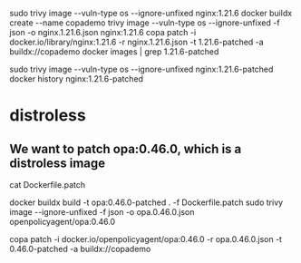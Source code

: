 sudo trivy image --vuln-type os --ignore-unfixed nginx:1.21.6
docker buildx create --name copademo
trivy image --vuln-type os --ignore-unfixed -f json -o nginx.1.21.6.json nginx:1.21.6
copa patch -i docker.io/library/nginx:1.21.6 -r nginx.1.21.6.json -t 1.21.6-patched -a buildx://copademo
docker images | grep 1.21.6-patched

sudo trivy image --vuln-type os --ignore-unfixed nginx:1.21.6-patched 
docker history nginx:1.21.6-patched

# distroless
## We want to patch opa:0.46.0, which is a distroless image
cat Dockerfile.patch

docker buildx build -t opa:0.46.0-patched . -f Dockerfile.patch
sudo trivy image --ignore-unfixed -f json -o opa.0.46.0.json openpolicyagent/opa:0.46.0

copa patch -i docker.io/openpolicyagent/opa:0.46.0 -r opa.0.46.0.json -t 0.46.0-patched -a buildx://copademo

